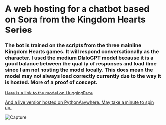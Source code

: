 <h1>A web hosting for a chatbot based on Sora from the Kingdom Hearts Series</h1>

<h3>The bot is trained on the scripts from the three mainline Kingdom Hearts games. 
  It will respond conversationally as the character. 
  I used the medium DIaloGPT model because it is a good balance between the quality of responses and load time since I am not hosting the model locally.
This does mean the model may not always load correctly currently due to the way it is hosted. More of a proof of concept.</h3>

[Here is a link to the model on HuggingFace](https://huggingface.co/CurtisBowser/DialoGPT-medium-sora)

[And a live version hosted on PythonAnywhere. May take a minute to spin up.](https://sorabot.pythonanywhere.com/)

![Capture](https://user-images.githubusercontent.com/44857032/172023255-28e40c20-9dcc-4d73-bdf8-897380f6c2d5.JPG)
